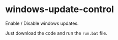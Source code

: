 # windows-update-control
Enable / Disable windows updates.

Just download the code and run the `run.bat` file.
